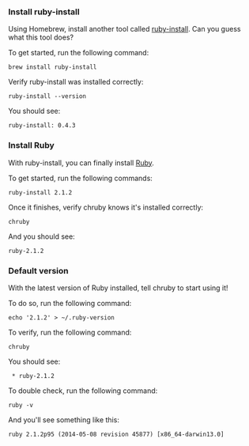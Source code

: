 ### Install ruby-install

Using Homebrew, install another tool called [ruby-install](https://github.com/postmodern/ruby-install). Can you guess what this tool does?

To get started, run the following command:

```
brew install ruby-install
```

Verify ruby-install was installed correctly:

```
ruby-install --version
```

You should see:

```
ruby-install: 0.4.3
```


### Install Ruby

With ruby-install, you can finally install [Ruby](https://www.ruby-lang.org/).

To get started, run the following commands:

```
ruby-install 2.1.2
```

Once it finishes, verify chruby knows it's installed correctly:

```
chruby
```

And you should see:

```
ruby-2.1.2
```


### Default version

With the latest version of Ruby installed, tell chruby to start using it!

To do so, run the following command:

```
echo '2.1.2' > ~/.ruby-version
```

To verify, run the following command:

```
chruby
```

You should see:

```
 * ruby-2.1.2
```

To double check, run the following command:

```
ruby -v
```

And you'll see something like this:

```
ruby 2.1.2p95 (2014-05-08 revision 45877) [x86_64-darwin13.0]
```
